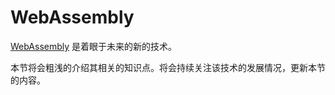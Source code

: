 # WebAssembly

[WebAssembly](http://webassembly.org.cn/) 是着眼于未来的新的技术。

本节将会粗浅的介绍其相关的知识点。将会持续关注该技术的发展情况，更新本节的内容。

